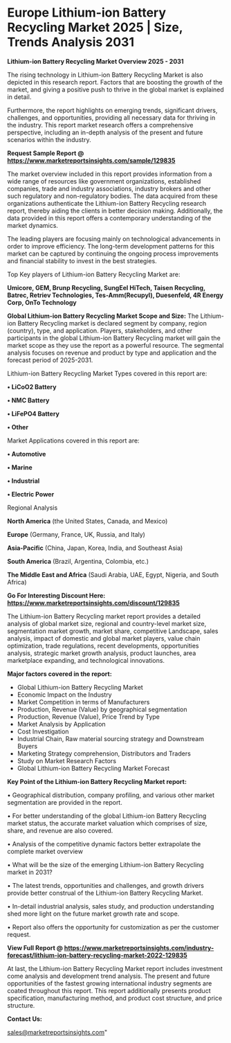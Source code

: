 # Europe Lithium-ion Battery Recycling Market 2025 | Size, Trends Analysis 2031

<Strong> Lithium-ion Battery Recycling Market Overview 2025 - 2031</strong>

The rising technology in Lithium-ion Battery Recycling Market is also depicted in this research report. Factors that are boosting the growth of the market, and giving a positive push to thrive in the global market is explained in detail.

Furthermore, the report highlights on emerging trends, significant drivers, challenges, and opportunities, providing all necessary data for thriving in the industry. This report market research offers a comprehensive perspective, including an in-depth analysis of the present and future scenarios within the industry.

<strong>Request Sample Report @ <a href=https://www.marketreportsinsights.com/sample/129835>https://www.marketreportsinsights.com/sample/129835</a></strong>

The market overview included in this report provides information from a wide range of resources like government organizations, established companies, trade and industry associations, industry brokers and other such regulatory and non-regulatory bodies. The data acquired from these organizations authenticate the Lithium-ion Battery Recycling research report, thereby aiding the clients in better decision making. Additionally, the data provided in this report offers a contemporary understanding of the market dynamics.

The leading players are focusing mainly on technological advancements in order to improve efficiency. The long-term development patterns for this market can be captured by continuing the ongoing process improvements and financial stability to invest in the best strategies.

Top Key players of Lithium-ion Battery Recycling Market are:

<strong>Umicore, GEM, Brunp Recycling, SungEel HiTech, Taisen Recycling, Batrec, Retriev Technologies, Tes-Amm(Recupyl), Duesenfeld, 4R Energy Corp, OnTo Technology</strong>

<strong><b>Global Lithium-ion Battery Recycling Market Scope and Size:</b></strong>
The Lithium-ion Battery Recycling market is declared segment by company, region (country), type, and application. Players, stakeholders, and other participants in the global Lithium-ion Battery Recycling market will gain the market scope as they use the report as a powerful resource. The segmental analysis focuses on revenue and product by type and application and the forecast period of 2025-2031.

Lithium-ion Battery Recycling Market Types covered in this report are:

<strong>• LiCoO2 Battery

• NMC Battery

• LiFePO4 Battery

• Other</strong>

Market Applications covered in this report are:

<strong>• Automotive

• Marine

• Industrial

• Electric Power</strong> 

Regional Analysis

<strong>North America</strong> (the United States, Canada, and Mexico)

<strong>Europe</strong> (Germany, France, UK, Russia, and Italy)

<strong>Asia-Pacific</strong> (China, Japan, Korea, India, and Southeast Asia)

<strong>South America</strong> (Brazil, Argentina, Colombia, etc.)

<strong>The Middle East and Africa</strong> (Saudi Arabia, UAE, Egypt, Nigeria, and South Africa)

<strong>Go For Interesting Discount Here: <a href=https://www.marketreportsinsights.com/discount/129835>https://www.marketreportsinsights.com/discount/129835</a></strong>

The Lithium-ion Battery Recycling market report provides a detailed analysis of global market size, regional and country-level market size, segmentation market growth, market share, competitive Landscape, sales analysis, impact of domestic and global market players, value chain optimization, trade regulations, recent developments, opportunities analysis, strategic market growth analysis, product launches, area marketplace expanding, and technological innovations.

<strong><b>Major factors covered in the report:</b></strong>
<ul>
  <li>Global Lithium-ion Battery Recycling Market </li>
  <li>Economic Impact on the Industry</li>
  <li>Market Competition in terms of Manufacturers</li>
  <li>Production, Revenue (Value) by geographical segmentation</li>
  <li>Production, Revenue (Value), Price Trend by Type</li>
  <li>Market Analysis by Application</li>
  <li>Cost Investigation</li>
  <li>Industrial Chain, Raw material sourcing strategy and Downstream Buyers</li>
  <li>Marketing Strategy comprehension, Distributors and Traders</li>
  <li>Study on Market Research Factors</li>
  <li>Global Lithium-ion Battery Recycling Market Forecast</li>
</ul>

<strong><b>Key Point of the Lithium-ion Battery Recycling Market report:</b></strong>

• Geographical distribution, company profiling, and various other market segmentation are provided in the report.

• For better understanding of the global Lithium-ion Battery Recycling market status, the accurate market valuation which comprises of size, share, and revenue are also covered.

• Analysis of the competitive dynamic factors better extrapolate the complete market overview

• What will be the size of the emerging Lithium-ion Battery Recycling market in 2031?

• The latest trends, opportunities and challenges, and growth drivers provide better construal of the Lithium-ion Battery Recycling Market.

• In-detail industrial analysis, sales study, and production understanding shed more light on the future market growth rate and scope.

• Report also offers the opportunity for customization as per the customer request.

<strong><b>View Full Report @ <a href=https://www.marketreportsinsights.com/industry-forecast/lithium-ion-battery-recycling-market-2022-129835>https://www.marketreportsinsights.com/industry-forecast/lithium-ion-battery-recycling-market-2022-129835</a></b></strong>


At last, the Lithium-ion Battery Recycling Market report includes investment come analysis and development trend analysis. The present and future opportunities of the fastest growing international industry segments are coated throughout this report. This report additionally presents product specification, manufacturing method, and product cost structure, and price structure.

<strong>Contact Us:</strong>

sales@marketreportsinsights.com"
